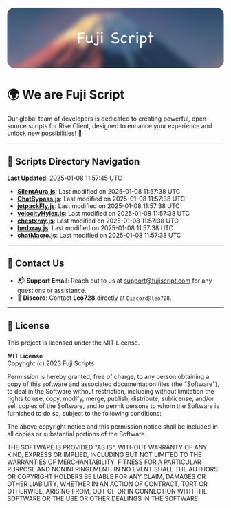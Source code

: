 ![Banner](.github/b.webp)

# 🌍 **We are Fuji Script**

Our global team of developers is dedicated to creating powerful, open-source scripts for Rise Client, designed to enhance your experience and unlock new possibilities! 🌟

---
<!-- SCRIPTS_NAVIGATION_START -->
## 📂 **Scripts Directory Navigation**

**Last Updated**: 2025-01-08 11:57:45 UTC

- **[SilentAura.js](scripts/SilentAura.js)**: Last modified on 2025-01-08 11:57:38 UTC
- **[ChatBypass.js](scripts/ChatBypass.js)**: Last modified on 2025-01-08 11:57:38 UTC
- **[jetpackFly.js](scripts/jetpackFly.js)**: Last modified on 2025-01-08 11:57:38 UTC
- **[velocityHylex.js](scripts/velocityHylex.js)**: Last modified on 2025-01-08 11:57:38 UTC
- **[chestxray.js](scripts/chestxray.js)**: Last modified on 2025-01-08 11:57:38 UTC
- **[bedxray.js](scripts/bedxray.js)**: Last modified on 2025-01-08 11:57:38 UTC
- **[chatMacro.js](scripts/chatMacro.js)**: Last modified on 2025-01-08 11:57:38 UTC

<!-- SCRIPTS_NAVIGATION_END -->

---

## 💬 **Contact Us**  
- 📬 **Support Email**: Reach out to us at [support@fujiscript.com](mailto:support@fujiscript.com) for any questions or assistance.  
- 💬 **Discord**: Contact **Leo728** directly at `Discord@leo728`.

---

## 📜 **License**

This project is licensed under the MIT License.  

**MIT License**  
Copyright (c) 2023 Fuji Scripts  

Permission is hereby granted, free of charge, to any person obtaining a copy of this software and associated documentation files (the "Software"), to deal in the Software without restriction, including without limitation the rights to use, copy, modify, merge, publish, distribute, sublicense, and/or sell copies of the Software, and to permit persons to whom the Software is furnished to do so, subject to the following conditions:  

The above copyright notice and this permission notice shall be included in all copies or substantial portions of the Software.  

THE SOFTWARE IS PROVIDED "AS IS", WITHOUT WARRANTY OF ANY KIND, EXPRESS OR IMPLIED, INCLUDING BUT NOT LIMITED TO THE WARRANTIES OF MERCHANTABILITY, FITNESS FOR A PARTICULAR PURPOSE AND NONINFRINGEMENT. IN NO EVENT SHALL THE AUTHORS OR COPYRIGHT HOLDERS BE LIABLE FOR ANY CLAIM, DAMAGES OR OTHER LIABILITY, WHETHER IN AN ACTION OF CONTRACT, TORT OR OTHERWISE, ARISING FROM, OUT OF OR IN CONNECTION WITH THE SOFTWARE OR THE USE OR OTHER DEALINGS IN THE SOFTWARE.  
